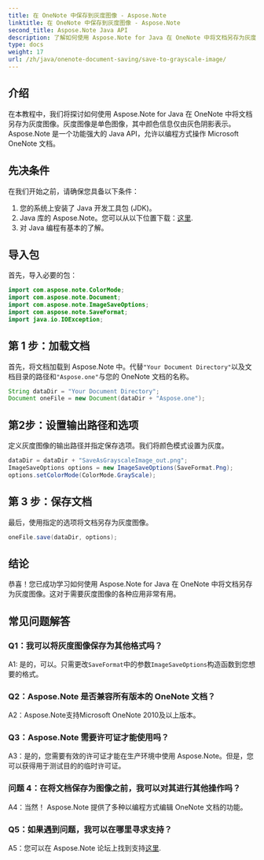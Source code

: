 ```yaml
---
title: 在 OneNote 中保存到灰度图像 - Aspose.Note
linktitle: 在 OneNote 中保存到灰度图像 - Aspose.Note
second_title: Aspose.Note Java API
description: 了解如何使用 Aspose.Note for Java 在 OneNote 中将文档另存为灰度图像。以编程方式轻松操作 Microsoft OneNote 文档。
type: docs
weight: 17
url: /zh/java/onenote-document-saving/save-to-grayscale-image/
---
```

## 介绍

在本教程中，我们将探讨如何使用 Aspose.Note for Java 在 OneNote 中将文档另存为灰度图像。灰度图像是单色图像，其中颜色信息仅由灰色阴影表示。 Aspose.Note 是一个功能强大的 Java API，允许以编程方式操作 Microsoft OneNote 文档。

## 先决条件

在我们开始之前，请确保您具备以下条件：

1. 您的系统上安装了 Java 开发工具包 (JDK)。
2.  Java 库的 Aspose.Note。您可以从以下位置下载：[这里](https://releases.aspose.com/note/java/).
3. 对 Java 编程有基本的了解。

## 导入包

首先，导入必要的包：

```java
import com.aspose.note.ColorMode;
import com.aspose.note.Document;
import com.aspose.note.ImageSaveOptions;
import com.aspose.note.SaveFormat;
import java.io.IOException;
```

## 第 1 步：加载文档

首先，将文档加载到 Aspose.Note 中。代替`"Your Document Directory"`以及文档目录的路径和`"Aspose.one"`与您的 OneNote 文档的名称。

```java
String dataDir = "Your Document Directory";
Document oneFile = new Document(dataDir + "Aspose.one");
```

## 第2步：设置输出路径和选项

定义灰度图像的输出路径并指定保存选项。我们将颜色模式设置为灰度。

```java
dataDir = dataDir + "SaveAsGrayscaleImage_out.png";
ImageSaveOptions options = new ImageSaveOptions(SaveFormat.Png);
options.setColorMode(ColorMode.GrayScale);
```

## 第 3 步：保存文档

最后，使用指定的选项将文档另存为灰度图像。

```java
oneFile.save(dataDir, options);
```

## 结论

恭喜！您已成功学习如何使用 Aspose.Note for Java 在 OneNote 中将文档另存为灰度图像。这对于需要灰度图像的各种应用非常有用。

## 常见问题解答

### Q1：我可以将灰度图像保存为其他格式吗？

 A1: 是的，可以。只需更改`SaveFormat`中的参数`ImageSaveOptions`构造函数到您想要的格式。

### Q2：Aspose.Note 是否兼容所有版本的 OneNote 文档？

A2：Aspose.Note支持Microsoft OneNote 2010及以上版本。

### Q3：Aspose.Note 需要许可证才能使用吗？

A3：是的，您需要有效的许可证才能在生产环境中使用 Aspose.Note。但是，您可以获得用于测试目的的临时许可证。

### 问题 4：在将文档保存为图像之前，我可以对其进行其他操作吗？

A4：当然！ Aspose.Note 提供了多种以编程方式编辑 OneNote 文档的功能。

### Q5：如果遇到问题，我可以在哪里寻求支持？

A5：您可以在 Aspose.Note 论坛上找到支持[这里](https://forum.aspose.com/c/note/28).